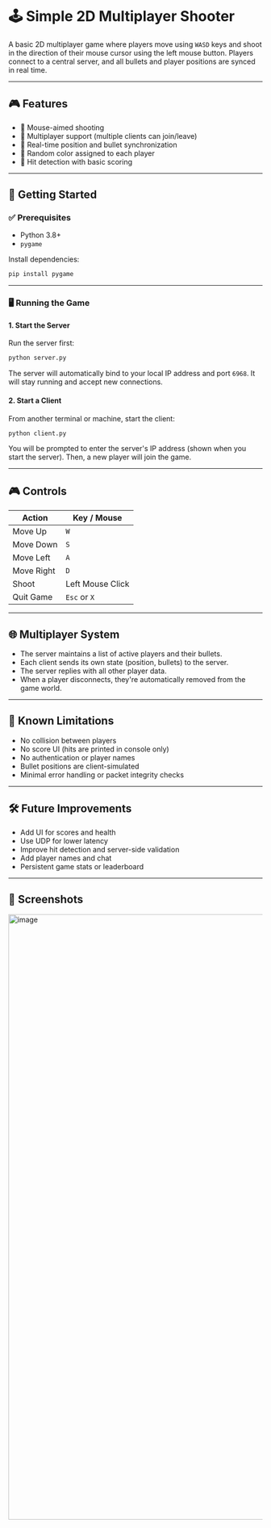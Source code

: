 # 🕹️ Simple 2D Multiplayer Shooter

A basic 2D multiplayer game where players move using `WASD` keys and shoot in the direction of their mouse cursor using the left mouse button. Players connect to a central server, and all bullets and player positions are synced in real time.

---

## 🎮 Features

- 🔫 Mouse-aimed shooting
- 👥 Multiplayer support (multiple clients can join/leave)
- 📡 Real-time position and bullet synchronization
- 🎨 Random color assigned to each player
- 🎯 Hit detection with basic scoring

---

## 🚀 Getting Started

### ✅ Prerequisites

- Python 3.8+
- `pygame`

Install dependencies:

```bash
pip install pygame
```

---

### 🖥️ Running the Game

#### 1. Start the Server

Run the server first:

```bash
python server.py
```

The server will automatically bind to your local IP address and port `6968`. It will stay running and accept new connections.

#### 2. Start a Client

From another terminal or machine, start the client:

```bash
python client.py
```

You will be prompted to enter the server's IP address (shown when you start the server). Then, a new player will join the game.

---

## 🎮 Controls

| Action              | Key / Mouse      |
|---------------------|------------------|
| Move Up             | `W`              |
| Move Down           | `S`              |
| Move Left           | `A`              |
| Move Right          | `D`              |
| Shoot               | Left Mouse Click |
| Quit Game           | `Esc` or `X`     |

---

## 🌐 Multiplayer System

- The server maintains a list of active players and their bullets.
- Each client sends its own state (position, bullets) to the server.
- The server replies with all other player data.
- When a player disconnects, they're automatically removed from the game world.

---

## 🧠 Known Limitations

- No collision between players
- No score UI (hits are printed in console only)
- No authentication or player names
- Bullet positions are client-simulated
- Minimal error handling or packet integrity checks

---

## 🛠️ Future Improvements

- Add UI for scores and health
- Use UDP for lower latency
- Improve hit detection and server-side validation
- Add player names and chat
- Persistent game stats or leaderboard

---

## 📸 Screenshots

<img width="1200" alt="image" src="https://github.com/user-attachments/assets/21d721af-fef4-499d-ad4d-ac36c2be3d2f" />
